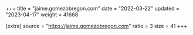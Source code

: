 +++
title = "jaime.gomezobregon.com"
date = "2022-03-22"
updated = "2023-04-17"
weight = 41668

[extra]
source = "https://jaime.gomezobregon.com"
ratio = 3
size = 41
+++
